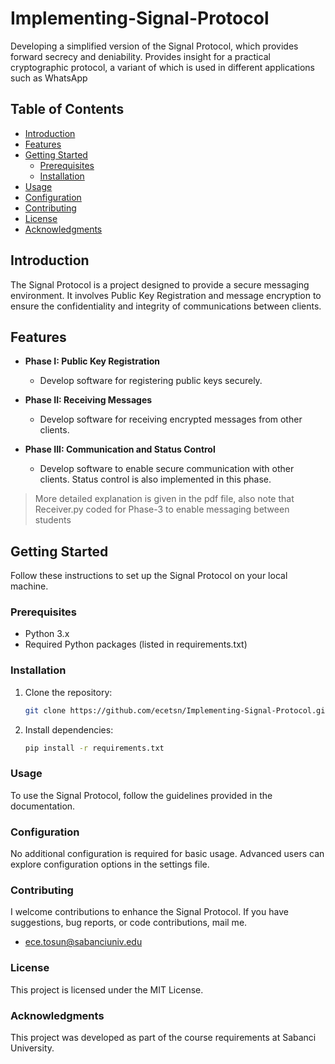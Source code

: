 # Implementing-Signal-Protocol
Developing a simplified version of the Signal Protocol, which provides forward secrecy and deniability. Provides insight for a practical cryptographic protocol, a variant of which is used in different applications such as WhatsApp

## Table of Contents

- [Introduction](#introduction)
- [Features](#features)
- [Getting Started](#getting-started)
  - [Prerequisites](#prerequisites)
  - [Installation](#installation)
- [Usage](#usage)
- [Configuration](#configuration)
- [Contributing](#contributing)
- [License](#license)
- [Acknowledgments](#acknowledgments)

## Introduction

The Signal Protocol is a project designed to provide a secure messaging environment. It involves Public Key Registration and message encryption to ensure the confidentiality and integrity of communications between clients.

## Features

- **Phase I: Public Key Registration**
  - Develop software for registering public keys securely.

- **Phase II: Receiving Messages**
  - Develop software for receiving encrypted messages from other clients.

- **Phase III: Communication and Status Control**
  - Develop software to enable secure communication with other clients. Status control is also implemented in this phase.

> More detailed explanation is given in the pdf file, also note that Receiver.py coded for Phase-3 to enable messaging between students

## Getting Started

Follow these instructions to set up the Signal Protocol on your local machine.

### Prerequisites

- Python 3.x
- Required Python packages (listed in requirements.txt)

### Installation

1. Clone the repository:
   ```bash
   git clone https://github.com/ecetsn/Implementing-Signal-Protocol.git
    ```
2. Install dependencies:
    ```bash
    pip install -r requirements.txt
    ```

### Usage
To use the Signal Protocol, follow the guidelines provided in the documentation.

### Configuration
No additional configuration is required for basic usage. Advanced users can explore configuration options in the settings file.

### Contributing
I welcome contributions to enhance the Signal Protocol. If you have suggestions, bug reports, or code contributions, mail me.
- ece.tosun@sabanciuniv.edu

### License
This project is licensed under the MIT License.

### Acknowledgments
This project was developed as part of the course requirements at Sabanci University.
